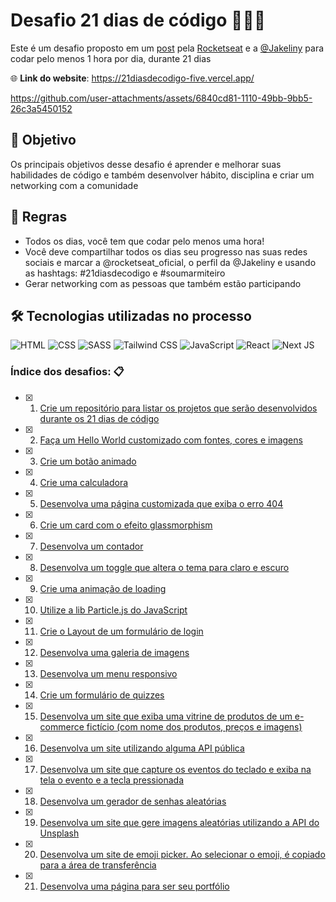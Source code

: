 # Desafio 21 dias de código 💪🏾🚀

Este é um desafio proposto em um [post](https://www.instagram.com/p/ChTBg1BpLGU/) pela [Rocketseat](https://www.rocketseat.com.br/) e a [@Jakeliny](https://jakeliny.com.br/) para codar pelo menos 1 hora por dia, durante 21 dias

🌐 **Link do website**: <https://21diasdecodigo-five.vercel.app/>

<https://github.com/user-attachments/assets/6840cd81-1110-49bb-9bb5-26c3a5450152>

## 🎯 Objetivo

Os principais objetivos desse desafio é aprender e melhorar suas habilidades de código e também desenvolver hábito, disciplina e criar um networking com a comunidade

## 🧾 Regras

- Todos os dias, você tem que codar pelo menos uma hora!
- Você deve compartilhar todos os dias seu progresso nas suas redes sociais e marcar a @rocketseat_oficial, o perfil da @Jakeliny e usando as hashtags: #21diasdecodigo e  #soumarmiteiro
- Gerar networking com as pessoas que também estão participando

## 🛠️ Tecnologias utilizadas no processo

![HTML](https://img.shields.io/badge/HTML5-E34F26?style=for-the-badge&logo=html5&logoColor=white) ![CSS](https://img.shields.io/badge/CSS3-1572B6?style=for-the-badge&logo=css3&logoColor=white) ![SASS](https://img.shields.io/badge/Sass-CC6699?style=for-the-badge&logo=sass&logoColor=white) ![Tailwind CSS](https://img.shields.io/badge/Tailwind_CSS-38B2AC?style=for-the-badge&logo=tailwind-css&logoColor=white) ![JavaScript](https://img.shields.io/badge/JavaScript-323330?style=for-the-badge&logo=javascript&logoColor=F7DF1E) ![React](https://img.shields.io/badge/React-20232A?style=for-the-badge&logo=react&logoColor=61DAFB) ![Next JS](https://img.shields.io/badge/next.js-000000?style=for-the-badge&logo=nextdotjs&logoColor=white)

### Índice dos desafios: 📋

- [x] 1. [Crie um repositório para listar os projetos que serão desenvolvidos durante os 21 dias de código](https://github.com/ThesllaDev/21diasdecodigo)
- [x] 2. [Faça um Hello World customizado com fontes, cores e imagens](https://21diasdecodigo-five.vercel.app/challenges/challenge-2)
- [x] 3. [Crie um botão animado](https://21diasdecodigo-five.vercel.app/challenges/challenge-3)
- [x] 4. [Crie uma calculadora](https://21diasdecodigo-five.vercel.app/challenges/challenge-4)
- [x] 5. [Desenvolva uma página customizada que exiba o erro 404](https://21diasdecodigo-five.vercel.app/challenges/challenge-5)
- [x] 6. [Crie um card com o efeito glassmorphism](https://21diasdecodigo-five.vercel.app/challenges/challenge-6)
- [x] 7. [Desenvolva um contador](https://21diasdecodigo-five.vercel.app/challenges/challenge-7)
- [x] 8. [Desenvolva um toggle que altera o tema para claro e escuro](https://21diasdecodigo-five.vercel.app/)
- [x] 9. [Crie uma animação de loading](https://21diasdecodigo-five.vercel.app/challenges/challenge-9)
- [x] 10. [Utilize a lib Particle.js do JavaScript](https://21diasdecodigo-five.vercel.app/challenges/challenge-10)
- [x] 11. [Crie o Layout de um formulário de login](https://21diasdecodigo-five.vercel.app/challenges/challenge-11)
- [x] 12. [Desenvolva uma galeria de imagens](https://21diasdecodigo-five.vercel.app/challenges/challenge-12)
- [x] 13. [Desenvolva um menu responsivo](https://21diasdecodigo-five.vercel.app/)
- [x] 14. [Crie um formulário de quizzes](https://21diasdecodigo-five.vercel.app/challenges/challenge-14)
- [x] 15. [Desenvolva um site que exiba uma vitrine de produtos de um e-commerce fictício (com nome dos produtos, preços e imagens)](https://21diasdecodigo-five.vercel.app/challenges/challenge-15)
- [x] 16. [Desenvolva um site utilizando alguma API pública](https://21diasdecodigo-five.vercel.app/challenges/challenge-16)
- [x] 17. [Desenvolva um site que capture os eventos do teclado e exiba na tela o evento e a tecla pressionada](https://21diasdecodigo-five.vercel.app/challenges/challenge-17)
- [x] 18. [Desenvolva um gerador de senhas aleatórias](https://21diasdecodigo-five.vercel.app/challenges/challenge-18)
- [x] 19. [Desenvolva um site que gere imagens aleatórias utilizando a API do Unsplash](https://21diasdecodigo-five.vercel.app/challenges/challenge-19)
- [x] 20. [Desenvolva um site de emoji picker. Ao selecionar o emoji, é copiado para a área de transferência](https://21diasdecodigo-five.vercel.app/challenges/challenge-20)
- [x] 21. [Desenvolva uma página para ser seu portfólio](https://theslladev.vercel.app/)
